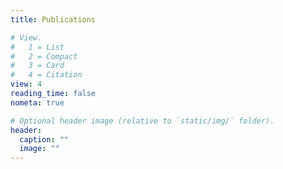 ```yaml
---
title: Publications

# View.
#   1 = List
#   2 = Compact
#   3 = Card
#   4 = Citation
view: 4
reading_time: false
nometa: true

# Optional header image (relative to `static/img/` folder).
header:
  caption: ""
  image: ""
---
```

